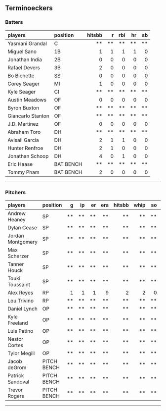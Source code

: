 ## Terminoeckers

### Batters

 
|players           |position  | hitsbb|  r| rbi| hr| sb| 
|:-----------------|:---------|------:|--:|---:|--:|--:| 
|Yasmani Grandal   |C         |     **| **|  **| **| **| 
|Miguel Sano       |1B        |      1|  1|   1|  1|  0| 
|Jonathan India    |2B        |      0|  0|   0|  0|  0| 
|Rafael Devers     |3B        |      2|  0|   0|  0|  0| 
|Bo Bichette       |SS        |      0|  0|   0|  0|  0| 
|Corey Seager      |MI        |      1|  0|   0|  0|  0| 
|Kyle Seager       |CI        |     **| **|  **| **| **| 
|Austin Meadows    |OF        |      0|  0|   0|  0|  0| 
|Byron Buxton      |OF        |     **| **|  **| **| **| 
|Giancarlo Stanton |OF        |     **| **|  **| **| **| 
|J.D. Martinez     |OF        |      0|  0|   0|  0|  0| 
|Abraham Toro      |DH        |     **| **|  **| **| **| 
|Avisail Garcia    |DH        |      2|  1|   1|  0|  0| 
|Hunter Renfroe    |DH        |      2|  1|   0|  0|  0| 
|Jonathan Schoop   |DH        |      4|  0|   1|  0|  0| 
|Eric Haase        |BAT BENCH |     **| **|  **| **| **| 
|Tommy Pham        |BAT BENCH |      2|  0|   0|  0|  0| 


* * *

### Pitchers

 
|players           |position    |  g| ip| er| era| hitsbb| whip| so|  w| sv| 
|:-----------------|:-----------|--:|--:|--:|---:|------:|----:|--:|--:|--:| 
|Andrew Heaney     |SP          | **| **| **|  **|     **|   **| **| **| **| 
|Dylan Cease       |SP          | **| **| **|  **|     **|   **| **| **| **| 
|Jordan Montgomery |SP          | **| **| **|  **|     **|   **| **| **| **| 
|Max Scherzer      |SP          | **| **| **|  **|     **|   **| **| **| **| 
|Tanner Houck      |SP          | **| **| **|  **|     **|   **| **| **| **| 
|Touki Toussaint   |SP          | **| **| **|  **|     **|   **| **| **| **| 
|Alex Reyes        |RP          |  1|  1|  1|   9|      2|    2|  0|  0|  0| 
|Lou Trivino       |RP          | **| **| **|  **|     **|   **| **| **| **| 
|Daniel Lynch      |OP          | **| **| **|  **|     **|   **| **| **| **| 
|Kyle Freeland     |OP          | **| **| **|  **|     **|   **| **| **| **| 
|Luis Patino       |OP          | **| **| **|  **|     **|   **| **| **| **| 
|Nestor Cortes     |OP          | **| **| **|  **|     **|   **| **| **| **| 
|Tylor Megill      |OP          | **| **| **|  **|     **|   **| **| **| **| 
|Jacob deGrom      |PITCH BENCH | **| **| **|  **|     **|   **| **| **| **| 
|Patrick Sandoval  |PITCH BENCH | **| **| **|  **|     **|   **| **| **| **| 
|Trevor Rogers     |PITCH BENCH | **| **| **|  **|     **|   **| **| **| **| 


* * *


